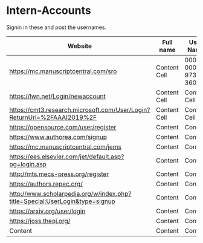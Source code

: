 # Intern-Accounts
Signin in these and post the usernames.

| Website                                | Full name     | User Name     | Mail Id       | 
| -------------                          | ------------- | ------------- | ------------- |
| https://mc.manuscriptcentral.com/sro   | Content Cell  | 0000-0002-9739-360X  | Content Cell  |
| https://lwn.net/Login/newaccount  | Content Cell  | Content Cell  | Content Cell  |
| https://cmt3.research.microsoft.com/User/Login?ReturnUrl=%2FAAAI2019%2F  | Content Cell  | Content Cell  | Content Cell  |
| https://opensource.com/user/register   | Content   | Content   | Content   |
| https://www.authorea.com/signup   | Content   | Content   | Content   |
| https://mc.manuscriptcentral.com/jems   | Content   | Content   | Content   |
| https://ees.elsevier.com/jet/default.asp?pg=login.asp   | Content   | Content   | Content   |
| http://mts.mecs-press.org/register   | Content   | Content   | Content   |
| https://authors.repec.org/   | Content   | Content   | Content   |
| http://www.scholarpedia.org/w/index.php?title=Special:UserLogin&type=signup   | Content   | Content   | Content   |
| https://arxiv.org/user/login   | Content   | Content   | Content   |
|  https://joss.theoj.org/    | Content   | Content   | Content   |
| Content   | Content   | Content   | Content   |


